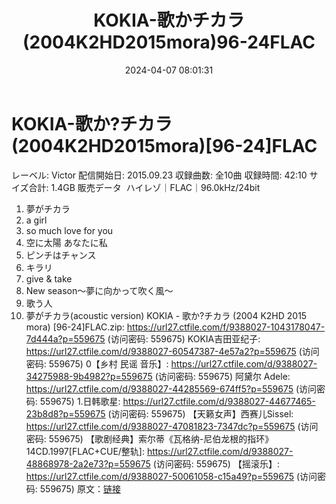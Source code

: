 ﻿---
title: KOKIA-歌かチカラ(2004K2HD2015mora)96-24FLAC
date: 2024-04-07 08:01:31
categories: 外语音乐
tags: 外语音乐
---
# KOKIA-歌か?チカラ(2004K2HD2015mora)[96-24]FLAC

レーベル: Victor
配信開始日: 2015.09.23
収録曲数: 全10曲
収録時間: 42:10
サイズ合計: 1.4GB
販売データ  ハイレゾ｜FLAC｜96.0kHz/24bit
1. 夢がチカラ
2. a girl
3. so much love for you
4. 空に太陽 あなたに私
5. ピンチはチャンス
6. キラリ
7. give & take
8. New season～夢に向かって吹く風～
9. 歌う人
10. 夢がチカラ(acoustic version)
KOKIA - 歌か?チカラ (2004 K2HD 2015 mora) [96-24]FLAC.zip: https://url27.ctfile.com/f/9388027-1043178047-7d444a?p=559675
(访问密码: 559675)
KOKIA吉田亚纪子: https://url27.ctfile.com/d/9388027-60547387-4e57a2?p=559675
(访问密码: 559675)
0【乡村 民谣 音乐】: https://url27.ctfile.com/d/9388027-34275988-9b4982?p=559675
(访问密码: 559675)
阿黛尔 Adele: https://url27.ctfile.com/d/9388027-44285569-674ff5?p=559675
(访问密码: 559675)
1.日韩歌星: https://url27.ctfile.com/d/9388027-44677465-23b8d8?p=559675
(访问密码: 559675)
【天籁女声】西赛儿Sissel: https://url27.ctfile.com/d/9388027-47081823-7347dc?p=559675
(访问密码: 559675)
【歌剧经典】索尔蒂《瓦格纳-尼伯龙根的指环》14CD.1997[FLAC+CUE/整轨]: https://url27.ctfile.com/d/9388027-48868978-2a2e73?p=559675
(访问密码: 559675)
【摇滚乐】: https://url27.ctfile.com/d/9388027-50061058-c15a49?p=559675
(访问密码: 559675)
原文：[链接](https://blog.sina.com.cn/s/blog_1647c7e760103151a.html)